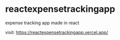 # reactexpensetrackingapp
expense tracking app made in react

visit: https://reactexpensetrackingapp.vercel.app/
